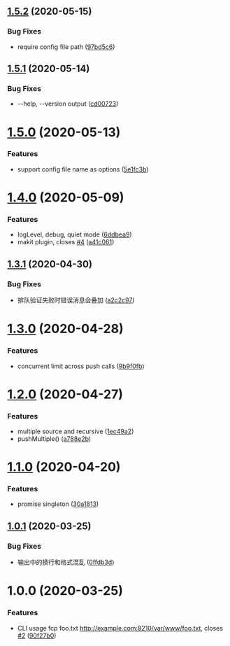 ## [1.5.2](https://github.com/searchfe/fis-http-push/compare/v1.5.1...v1.5.2) (2020-05-15)


### Bug Fixes

* require config file path ([97bd5c6](https://github.com/searchfe/fis-http-push/commit/97bd5c6530618ff2facfae69ee1fbfe8a3ec0f41))

## [1.5.1](https://github.com/searchfe/fis-http-push/compare/v1.5.0...v1.5.1) (2020-05-14)


### Bug Fixes

* --help, --version output ([cd00723](https://github.com/searchfe/fis-http-push/commit/cd00723627f634dc720bdb27b42e84574981cab3))

# [1.5.0](https://github.com/searchfe/fis-http-push/compare/v1.4.0...v1.5.0) (2020-05-13)


### Features

* support config file name as options ([5e1fc3b](https://github.com/searchfe/fis-http-push/commit/5e1fc3b5dace2a42a64806f549553a62132e7788))

# [1.4.0](https://github.com/searchfe/fis-http-push/compare/v1.3.1...v1.4.0) (2020-05-09)


### Features

* logLevel, debug, quiet mode ([6ddbea9](https://github.com/searchfe/fis-http-push/commit/6ddbea982bbb39b6f8192d23963a75db8e3d4232))
* makit plugin, closes [#4](https://github.com/searchfe/fis-http-push/issues/4) ([a41c061](https://github.com/searchfe/fis-http-push/commit/a41c061926590baec42ad8d47c5eb0b06e220d1a))

## [1.3.1](https://github.com/searchfe/fis-http-push/compare/v1.3.0...v1.3.1) (2020-04-30)


### Bug Fixes

* 排队验证失败时错误消息会叠加 ([a2c2c97](https://github.com/searchfe/fis-http-push/commit/a2c2c9707f46bec2122fc5492bdb0717ca5ba6bd))

# [1.3.0](https://github.com/searchfe/fis-http-push/compare/v1.2.0...v1.3.0) (2020-04-28)


### Features

* concurrent limit across push calls ([9b9f0fb](https://github.com/searchfe/fis-http-push/commit/9b9f0fb1dbb213146d27b71875dc827b3a2d08c0))

# [1.2.0](https://github.com/searchfe/fis-http-push/compare/v1.1.0...v1.2.0) (2020-04-27)


### Features

* multiple source and recursive ([1ec49a2](https://github.com/searchfe/fis-http-push/commit/1ec49a242a7bb9e30819a84dbf47c891787af0a5))
* pushMultiple() ([a788e2b](https://github.com/searchfe/fis-http-push/commit/a788e2b8f32d5641bc530fabb49b4c74a8fb4ae3))

# [1.1.0](https://github.com/searchfe/fis-http-push/compare/v1.0.1...v1.1.0) (2020-04-20)


### Features

* promise singleton ([30a1813](https://github.com/searchfe/fis-http-push/commit/30a181335f64d9a68820cf03b4a3213db1ce2529))

## [1.0.1](https://github.com/searchfe/fis-http-push/compare/v1.0.0...v1.0.1) (2020-03-25)


### Bug Fixes

* 输出中的换行和格式混乱 ([0ffdb3d](https://github.com/searchfe/fis-http-push/commit/0ffdb3d7d68a0c95667202832a80015949894f80))

# 1.0.0 (2020-03-25)


### Features

* CLI usage fcp foo.txt http://example.com:8210/var/www/foo.txt, closes [#2](https://github.com/searchfe/fis-http-push/issues/2) ([90f27b0](https://github.com/searchfe/fis-http-push/commit/90f27b053f59ca2fe299fc5fec698de2bba47968))
